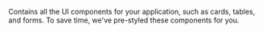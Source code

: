 Contains all the UI components for your application, such as cards, tables, and forms. To save time, we've pre-styled these components for you.
